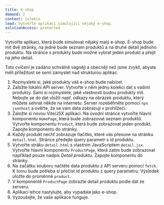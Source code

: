 ```yaml
---
title: E-shop
demand: 2
context: cvlekce
lead: Vytvořte aplikaci simulující nějaký e-shop.
solutionAccess: protected
---
```


Vytvořte aplikaci, která bude simulovat nějaký malý e-shop. E-shop bude mít dvě stránky, na jedné bude seznam produktů a na druhé detail jednoho produktu. Na stránce s produkty bude možné vybrat jeden produkt a přejít na jeho detail.

Toto cvičení je zadáno schválně vágněji a obecněji než jsme zvyklí, abyste měli příležitost se semi zamyslet nad strukturou aplikac.

1. Rozmyslete si, jaké produkty váš e-shop bude nabízet.
1. Založte lokální API server. Vytvořte v něm jednu kolekci dat s vašimi produkty. Sami si rozmyslete, jaké vlastnosti budou produkty mít. Nebojte se do dat vložit např. odkazy na obrázek produktu, který můžete sehnat někde na internetu. Server rozeběhněte pomocí `npx jsonhost` a ověřte, že se vám data zobrazují v prohlížeči.
1. Založte si novou Vite/JSX aplikaci. Na úvodní stránce vytvořte hlavní komponentu `HomePage`, která bude zobrazovat seznam produktů. Vytvořte komponentu `Product`, která bude zobrazovat jeden produkt. Zapojte komponentu do stránky.
1. Každý produkt nechť zobrazuje tlačítko, které vás přesune na stránku `detail.html`. Stránce předejte query parametr s id produktu.
1. Vytvořte stráku `detail.html` s vlastním JavaScriptem `detail.jsx`. Vytvořte hlavní komponentu `ProductPage`, která zatím bude zobrazovat například pouze nadpis _Detail produktu_. Zapojte komponentu do stránky.
1. Na začátku souboru načtěte data produktu z API serveru pomocí `fetch`. K tomu bude potřeba si přečíst id produktu z query parametru. Výsledek uložte do proměnné `product`.
1. V komponentě `ProductPage` zobrazte detail produktu podle dat ze serveru.
1. Aplikaci lehce nastylujte, aby vypadala jako e-shop.
1. Vyzoušejte, že vaše aplikace funguje.

<!-- :::solution

Řešení naleznete v samostatném [Codesanboxu zde](https://codesandbox.io/s/da-web-hlasovani-jmeno-olxgk5?file=/index.js).

::: -->
